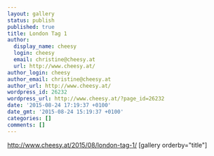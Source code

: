 ```yaml
---
layout: gallery
status: publish
published: true
title: London Tag 1
author:
  display_name: cheesy
  login: cheesy
  email: christine@cheesy.at
  url: http://www.cheesy.at/
author_login: cheesy
author_email: christine@cheesy.at
author_url: http://www.cheesy.at/
wordpress_id: 26232
wordpress_url: http://www.cheesy.at/?page_id=26232
date: '2015-08-24 17:19:37 +0100'
date_gmt: '2015-08-24 15:19:37 +0100'
categories: []
comments: []
---
```

http://www.cheesy.at/2015/08/london-tag-1/
[gallery orderby="title"]
